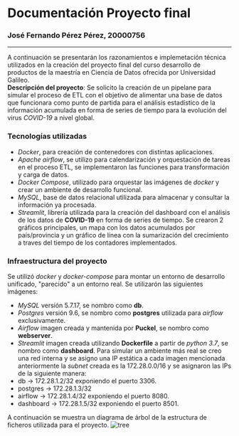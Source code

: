 # Documentación Proyecto final 
### José Fernando Pérez Pérez, 20000756  
---
A continuación se presentarán los razonamientos e implemetación técnica utilizados en la creación del proyecto final del curso desarrollo de productos de la maestría en Ciencia de Datos ofrecida por Universidad Galileo.  
**Descripción del proyecto**: Se solicito la creación de un pipelane para simular el proceso de ETL con el objetivo de alimentar una base de datos que funcionara como punto de partida para el análisis estadístico de la
información acumulada en forma de series de tiempo para la evolución del virus *COVID-19* a nivel global.

### Tecnologías utilizadas
* *Docker*, para creación de contenedores con distintas aplicaciones.
* *Apache airflow*, se utilizo para calendarización y orquestación de tareas en el proceso ETL, se implementaron las funciones para transformación y carga de datos.
* *Docker Compose*, utilizado para orquestar las imágenes de *docker* y crear un ambiente de desarrollo funcional.
* *MySQL*, base de datos relacional utilizada para almacenar y consultar la información ya procesada.
* *Streamlit*, librería utilizada para la creación del dashboard con el análisis de los datos de **COVID-19** en forma de series de tiempo. Se crearon 2 gráficos principales, un mapa con los datos acumulados por país/provincia y 
un gráfico de línea con la sumarización del crecimiento a traves del tiempo de los contadores implementados.

### Infraestructura del proyecto
Se utilizó *docker* y *docker-compose* para montar un entorno de desarrollo unificado, "parecido" a un entorno real. Se utilizarón las siguientes imágenes:
* *MySQL* versión 5.7.17, se nombro como **db**.
* *Postgres* versión 9.6, se nombro como **postgres** utilizada para *airflow* exclusivamente.
* *Airflow* imagen creada y mantenida por **Puckel**, se nombro como **webserver**.
* *Streamlit* imagen creada utilizando **Dockerfile** a partir de *python 3.7*, se nombro como **dashboard**.
Para simular un ambiente más real se creo una red interna y se asigno una IP estática a cada imagen mencionada anteriormente la *subnet* creada es la 172.28.0.0/16 y se asignaron las IPs de la siguiente manera:
* db &#8594; 172.28.1.2/32 exponiendo el puerto 3306.
* postgres &#8594; 172.28.1.3/32
* airflow &#8594; 172.28.1.4/32 exponiendo el puerto 8080.
* dashboard &#8594; 172.28.1.5/32 exponiendo el puerto 8501.

A continuación se muestra un diagrama de árbol de la estructura de ficheros utilizada para el proyecto.
![tree](/img/project_tree.png)
